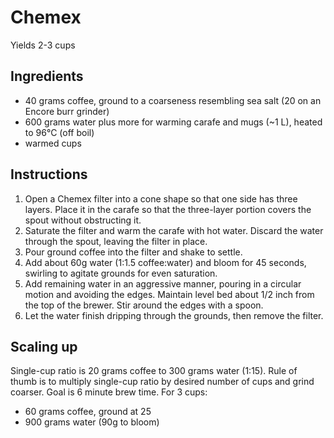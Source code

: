 # Chemex

Yields 2-3 cups

## Ingredients

- 40 grams coffee, ground to a coarseness resembling sea salt (20 on an Encore burr grinder)
- 600 grams water plus more for warming carafe and mugs (~1 L), heated to 96°C (off boil)
- warmed cups

## Instructions

1. Open a Chemex filter into a cone shape so that one side has three layers. Place it in the carafe so that the three-layer portion covers the spout without obstructing it.
2. Saturate the filter and warm the carafe with hot water. Discard the water through the spout, leaving the filter in place.
3. Pour ground coffee into the filter and shake to settle.
4. Add about 60g water (1:1.5 coffee:water) and bloom for 45 seconds, swirling to agitate grounds for even saturation.
5. Add remaining water in an aggressive manner, pouring in a circular motion and avoiding the edges. Maintain level bed about 1/2 inch from the top of the brewer. Stir around the edges with a spoon.
6. Let the water finish dripping through the grounds, then remove the filter.

## Scaling up

Single-cup ratio is 20 grams coffee to 300 grams water (1:15). Rule of thumb is to multiply single-cup ratio by desired number of cups and grind coarser. Goal is 6 minute brew time. For 3 cups:

- 60 grams coffee, ground at 25
- 900 grams water (90g to bloom)
